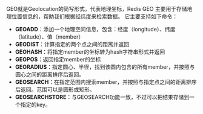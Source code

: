 GEO就是Geolocation的简写形式，代表地理坐标，Redis GEO 主要用于存储地理位置信息的，帮助我们根据经纬度来检索数据。  它主要支持如下命令：  

- **GEOADD**：添加一个地理空间信息，包含：经度（longitude）、纬度（latitude）、值（member） 
- **GEODIST**：计算指定的两个点之间的距离并返回 
- **GEOHASH**：将指定member的坐标转为hash字符串形式并返回 
- **GEOPOS**：返回指定member的坐标 
- **GEORADIUS**：指定圆心、半径，找到该圆内包含的所有member，并按照与圆心之间的距离排序后返回。 
- **GEOSEARCH**：在指定范围内搜索member，并按照与指定点之间的距离排序后返回。范围可以是圆形或矩形。 
- **GEOSEARCHSTORE**：与GEOSEARCH功能一致，不过可以把结果存储到一个指定的key。   